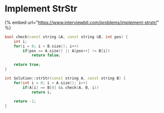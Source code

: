 # Implement StrStr

{% embed url="https://www.interviewbit.com/problems/implement-strstr/" %}

```cpp
bool check(const string &A, const string &B, int pos) {
    int i;
    for(i = 0; i < B.size(); i++) 
        if(pos == A.size() || A[pos++] != B[i])
            return false;
            
    return true;
}

int Solution::strStr(const string A, const string B) {
    for(int i = 0; i < A.size(); i++)
        if(A[i] == B[0] && check(A, B, i))
            return i;
            
    return -1;
}

```
